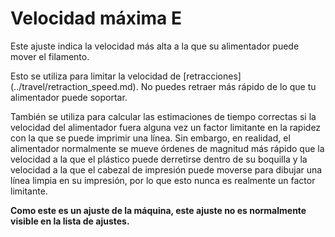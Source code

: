 Velocidad máxima E
====
Este ajuste indica la velocidad más alta a la que su alimentador puede mover el filamento.

Esto se utiliza para limitar la velocidad de [retracciones] (../travel/retraction_speed.md). No puedes retraer más rápido de lo que tu alimentador puede soportar.

También se utiliza para calcular las estimaciones de tiempo correctas si la velocidad del alimentador fuera alguna vez un factor limitante en la rapidez con la que se puede imprimir una línea. Sin embargo, en realidad, el alimentador normalmente se mueve órdenes de magnitud más rápido que la velocidad a la que el plástico puede derretirse dentro de su boquilla y la velocidad a la que el cabezal de impresión puede moverse para dibujar una línea limpia en su impresión, por lo que esto nunca es realmente un factor limitante.

**Como este es un ajuste de la máquina, este ajuste no es normalmente visible en la lista de ajustes.**